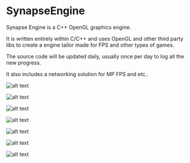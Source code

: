 # SynapseEngine
Synapse Engine is a C++ OpenGL graphics engine.

It is written entirely within C/C++ and uses OpenGL and other third party libs to create a engine tailor made for FPS and other types of games.

The source code will be updated daily, usually once per day to log all the new progress.

It also includes a networking solution for MP FPS and etc..

![alt text](https://i.imgur.com/dFDE33n.png)

![alt text](https://i.imgur.com/DaiYiaq.png)

![alt text](https://i.imgur.com/2nOdrwG.png)

![alt text](https://i.imgur.com/11PNuiw.png)

![alt text](https://i.imgur.com/oRYzJfY.png)

![alt text](https://i.imgur.com/Wn8dTDG.png)

![alt text](https://i.imgur.com/tdaalNg.png)
